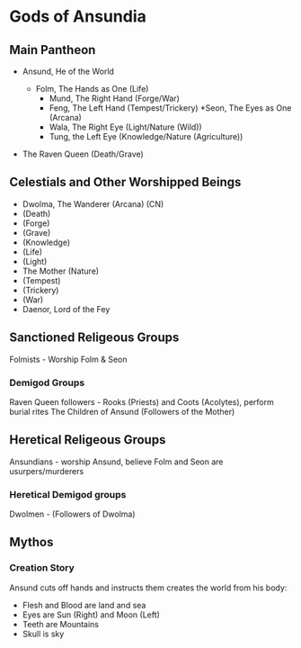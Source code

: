 # Gods of Ansundia

## Main Pantheon
* Ansund, He of the World 
  * Folm, The Hands as One (Life)
    * Mund, The Right Hand (Forge/War)
    * Feng, The Left Hand (Tempest/Trickery)
  *Seon, The Eyes as One (Arcana)
	* Wala, The  Right Eye (Light/Nature (Wild))
	* Tung, the Left Eye (Knowledge/Nature (Agriculture))

* The Raven Queen (Death/Grave)

## Celestials and Other Worshipped Beings
* Dwolma, The Wanderer (Arcana) (CN)
* (Death)
* (Forge)
* (Grave)
* (Knowledge)
* (Life)
* (Light)
* The Mother (Nature)
* (Tempest)
* (Trickery)
* (War)
* Daenor, Lord of the Fey


## Sanctioned Religeous Groups
Folmists - Worship Folm & Seon

### Demigod Groups
Raven Queen followers - Rooks (Priests) and Coots (Acolytes), perform burial rites
The Children of Ansund (Followers of the Mother)

## Heretical Religeous Groups
Ansundians - worship Ansund, believe Folm and Seon are usurpers/murderers

### Heretical Demigod groups
Dwolmen - (Followers of Dwolma)


## Mythos
### Creation Story
Ansund cuts off hands and instructs them creates the world from his body:
* Flesh and Blood are land and sea
* Eyes are Sun (Right) and Moon (Left)
* Teeth are Mountains
* Skull is sky
